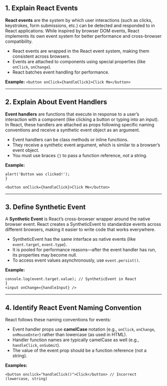 
## 1. Explain React Events

**React events** are the system by which user interactions (such as clicks, keystrokes, form submissions, etc.) can be detected and responded to in React applications. While inspired by browser DOM events, React implements its own event system for better performance and cross-browser compatibility.

- React events are wrapped in the React event system, making them consistent across browsers.
- Events are attached to components using special properties (like `onClick`, `onChange`).
- React batches event handling for performance.

**Example:**
```<button onClick={handleClick}>Click Me</button>```


---

## 2. Explain About Event Handlers

**Event handlers** are functions that execute in response to a user’s interaction with a component (like clicking a button or typing into an input). In React, these handlers are attached as props following specific naming conventions and receive a synthetic event object as an argument.

- Event handlers can be class methods or inline functions.
- They receive a synthetic event argument, which is similar to a browser’s event object.
- You must use braces `{}` to pass a function reference, *not* a string.

**Example:**
```function handleClick(event) {
alert('Button was clicked!');
}

<button onClick={handleClick}>Click Me</button>
```

---

## 3. Define Synthetic Event

A **Synthetic Event** is React’s cross-browser wrapper around the native browser event. React creates a SyntheticEvent to standardize events across different browsers, making it easier to write code that works everywhere.

- SyntheticEvent has the same interface as native events (like `event.target`, `event.type`).
- It is pooled for performance reasons—after the event handler has run, its properties may become null.
- To access event values asynchronously, use `event.persist()`.

**Example:**
```function handleInput(event) {
console.log(event.target.value); // SyntheticEvent in React
}
<input onChange={handleInput} />
```


---

## 4. Identify React Event Naming Convention

React follows these naming conventions for events:

- Event handler props use **camelCase** notation (e.g., `onClick`, `onChange`, `onMouseEnter`) rather than lowercase (as used in HTML).
- Handler function names are typically camelCase as well (e.g., `handleClick`, `onSubmit`).
- The value of the event prop should be a function reference (not a string).

**Examples:**
```<button onClick={handleClick}>Click</button> // Correct (camelCase, function)
<button onclick="handleClick()">Click</button> // Incorrect (lowercase, string)
```

